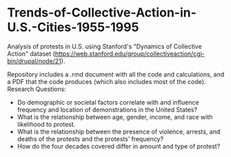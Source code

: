 # Trends-of-Collective-Action-in-U.S.-Cities-1955-1995

Analysis of protests in U.S. using Stanford's "Dynamics of Collective Action" dataset (https://web.stanford.edu/group/collectiveaction/cgi-bin/drupal/node/21).  

Repository includes a .rmd document with all the code and calculations, and a PDF that the code produces (which also includes most of the code).
Research Questions:  
- Do demographic or societal factors correlate with and influence frequency and location of demonstrations in the United States?
- What is the relationship between age, gender, income, and race with likelihood to protest.
- What is the relationship between the presence of violence, arrests, and deaths of the protests and the protests’ frequency? 
- How do the four decades covered differ in amount and type of protest?
